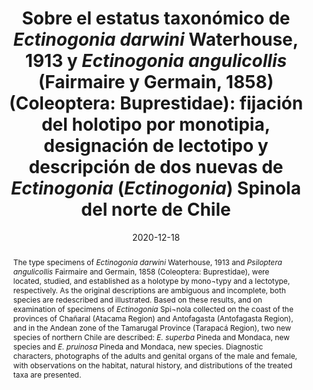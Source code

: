---
title: 'Sobre el estatus taxonómico de <i>Ectinogonia darwini </i>Waterhouse, 1913 y <i>Ectinogonia angulicollis </i>(Fairmaire y Germain, 1858) (Coleoptera: Buprestidae): fijación del holotipo por monotipia, designación de lectotipo y descripción de dos nuevas de <i>Ectinogonia </i>(<i>Ectinogonia</i>) Spinola del norte de Chile'
date: '2020-12-18'
doi: ''
journal: Insecta Mundi
issue: '0825'
pagination: '1–15'
zoobank: 'urn:lsid:zoobank.org:pub:7E7A1681-0625-42FC-9C33-8F0A39BB05B8'

authors:
  - first_name: 'Cristian'
    last_name: 'Pineda'
    affiliation: 'Avenida El Litre Nº1310, Valparaíso, Chile'
    email: 'cristian.pineda.r@gmail.com'

  - first_name: 'José'
    last_name: 'Mondaca'
    affiliation: 'Servicio Agrícola y Ganadero (SAG), Camino La Pólvora Km 12,7, Valparaíso, Chile'
    email: 'jose.mondaca@sag.gob.cl'

download: 'https://drive.google.com/file/d/154ClU08_MV6pCOlexbXMqYpVO8TKPh1a/view?usp=sharing'

supplementary: ''

keywords:
  - Charles Darwin
  - Chrysochroinae
  - Dicercini
  - types
  - taxonomy
 
categories:
  - Coleoptera
  - Buprestidae
  
references:
  - authors: Barriga JE, Curkovic T, Fichet LT, Henríquez JL, Macaya BJ.
    year: 1993
    title: 'Nuevos antecedentes de coleópteros xilófagos y plantas hospederas en Chile, con una recopilación de citas previas. Revista Chilena de Entomología 20'
    pages: 65–91
    doi: 
    url: 
    access: 

  - authors: Cobos A.
    year: 1953
    title: 'Revisión de las <i>Ectinogonia </i>Spinola Sensu Strictus Coleoptera, Buprestidae. Revista Chilena de Entomología 3'
    pages: 41–68
    doi: 
    url: 
    access: 

  - authors: Fairmaire L, Germain P.
    year: 1858
    title: 'Révision des coléopt<i>è</i>res du Chili. Annales de la Société Entomologique de France (3)6'
    pages: 709–742
    doi: 
    url: 
    access: 

  - authors: Giraldo-Mendoza A.
    year: 2020
    title: 'New species of the genus <i>Ectinogonia </i>Spinola, 1837 (Coleoptera: Buprestidae: Dicercini) from Southern Andes of Peru. Dugesiana 27(1)'
    pages: 11–15
    doi: 
    url: 
    access: 

  - authors: Horn W, Kahle I, Friese G, Gaedike R.
    year: 1990
    title: 'Collectiones entomologicae, part 1. Akademie der Landwirtschaftswissen-schaften der Deutschen Demokratischen Republik; Berlin'
    pages: 220 p
    doi: 
    url: 
    access: 

  - authors: Hutchison PC.
    year: 1953
    title: 'Studies of South American Cactaceae. 2. <i>Echinocactus humilis</i>. Cactus and Succulent Journal (U.S.) 25(2)'
    pages: 34–37
    doi: 
    url: http://cactusandsucculentsociety.org/cssaarchives/Paul%20Clifford%20Hutchison.pdf
    access: 

  - authors: ICZN [International Commission on Zoological Nomenclature].
    year: 1999
    title: 'International Code of Zoological Nomenclature. Fourth Edition. International Trust for Zoological Nomenclature; London, United Kingdom'
    pages: 306 p
    doi: 
    url: 
    access: 

  - authors: Moore T.
    year: 1994
    title: 'Revisión del género <i>Ectinogonia </i>Spinola para Chile. Boletín de la Sociedad de Biología de Concepción 65'
    pages: 153–166
    doi: 
    url: 
    access: 

  - authors: Moore T, Diéguez V.
    year: 2014
    title: 'A contribution to the knowledge of Neotropical Buprestidae: Description of a new species of <i>Ectinogonia </i>Spinola (Coleoptera: Buprestidae: Chrysochroinae: Dicercini). The Coleopterists Bulletin 68(1)'
    pages: 47–49
    doi: 
    url: 
    access: 

  - authors: Moore T, Vidal P.
    year: 2015
    title: 'Los bupréstidos de Chile. Editorial Universidad Católica; Santiago, Chile'
    pages: 398 p
    doi: 
    url: 
    access: 

  - authors: Olave LE.
    year: 1936
    title: 'Revisión de los bupréstidos chilenos. Revista Chilena de Historia Natural 39'
    pages: 349–376
    doi: 
    url: 
    access: 

  - authors: Pineda C, Cid-Arcos M.
    year: 2019
    title: 'Contribución al conocimiento de las especies altoandinas de <i>Ectinogonia </i>Spinola (Coleoptera: Buprestidae), con descripción de una nueva especie del extremo norte de Chile. Revista Chilena de Entomología 45(4)'
    pages: 655–667
    doi: 
    url: 
    access: 

  - authors: Pineda C, Mondaca J.
    year: 2020
    title: 'Designación del lectotipo de <i>Ectinogonia costata </i>(Fairmaire) (Coleoptera: Buprestidae), y descripción de una nueva especie de <i>Ectinogonia </i>(<i>Ectinogonia</i>) Spinola de Chile. Insecta Mundi 0790'
    pages: 1–8
    doi: 
    url: 
    access: 

  - authors: Señoret Espinosa E, Acosta Ramos JP.
    year: 2013
    title: 'Guía de Campo. Cactáceas nativas de Chile. Ed. Corporación Chilena de la Madera; Concepción, Chile'
    pages: 250 p
    doi: 
    url: 
    access: 

  - authors: Smith KGV.
    year: 1987
    title: 'Darwin’s insects: Charles Darwin’s entomological notes, with an introduction and comments by Kenneth G. V. Smith. Bulletin of the British Museum (Natural History) Historical Series 14(1)'
    pages: 1–143
    doi: 
    url: 
    access: 

  - authors: Waterhouse CO.
    year: 1913
    title: 'XIX. Observations on Coleoptera of the family Buprestidae, with descriptions of new species. Annals and Magazine of Natural History (8)12'
    pages: 181–184
    doi: 
    url: 
    access:  

abstract: 'The type specimens of <i>Ectinogonia darwini </i>Waterhouse, 1913 and <i>Psiloptera angulicollis </i>Fairmaire and Germain, 1858 (Coleoptera: Buprestidae), were located, studied, and established as a holotype by mono¬typy and a lectotype, respectively. As the original descriptions are ambiguous and incomplete, both species are redescribed and illustrated. Based on these results, and on examination of specimens of <i>Ectinogonia </i>Spi¬nola collected on the coast of the provinces of Chañaral (Atacama Region) and Antofagasta (Antofagasta Region), and in the Andean zone of the Tamarugal Province (Tarapacá Region), two new species of northern Chile are described: <i>E. superba </i>Pineda and Mondaca, new species and <i>E. pruinosa </i>Pineda and Mondaca, new species. Diagnostic characters, photographs of the adults and genital organs of the male and female, with observations on the habitat, natural history, and distributions of the treated taxa are presented.'

resumen: 'Los ejemplares tipos de <i>Ectinogonia darwini </i>Waterhouse, 1913 y <i>Psiloptera angulicollis </i>Fairmaire y Germain, 1858 (Coleoptera: Buprestidae), fueron localizados, estudiados y establecidos como holotipo por monotipia y lectotipo, respectivamente. Como las descripciones originales son ambiguas e incompletas, ambas especies son redescritas e ilustradas. Basados en estas nominaciones, y en el examen de ejemplares de <i>Ectinogonia </i>Spinola recolectados en el litoral de las provincias de Chañaral (Región de Atacama) y Antofa¬gasta (Región de Antofagasta), y en la zona andina de la Provincia del Tamarugal (Región de Tarapacá), se describen dos nuevas especies del norte de Chile: <i>E. superba </i>Pineda y Mondaca, nueva especie y <i>E. pruinosa </i>Pineda y Mondaca, nueva especie. Se presentan caracteres diagnósticos, fotografías de los adultos y de los órganos genitales del macho y la hembra, junto a observaciones sobre el hábitat, historia natural, y distribu¬ción de los taxones tratados.'
---